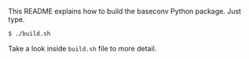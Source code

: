 This README explains how to build the baseconv Python package.
Just type. 
```bash 
$ ./build.sh  
```

Take a look inside `build.sh` file to more detail. 

